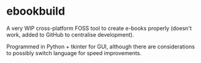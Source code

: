 # ebookbuild
A very WIP cross-platform FOSS tool to create e-books properly (doesn't work, added to GitHub to centralise development).

Programmed in Python + tkinter for GUI, although there are considerations to possibly switch language for speed improvements.
